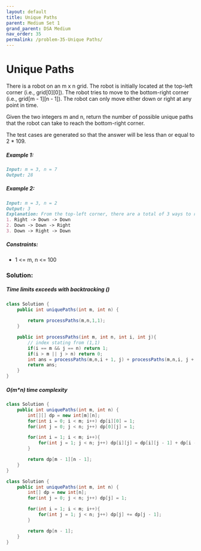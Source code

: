 ```yaml
---
layout: default
title: Unique Paths
parent: Medium Set 1
grand_parent: DSA Medium
nav_order: 35
permalink: /problem-35-Unique Paths/
---
```


# Unique Paths
There is a robot on an m x n grid. The robot is initially located at the top-left corner (i.e., grid[0][0]). The robot tries to move to the bottom-right corner (i.e., grid[m - 1][n - 1]). The robot can only move either down or right at any point in time.

Given the two integers m and n, return the number of possible unique paths that the robot can take to reach the bottom-right corner.

The test cases are generated so that the answer will be less than or equal to 2 * 109.

##### Example 1:
```markdown
Input: m = 3, n = 7
Output: 28
```
##### Example 2:
```markdown
Input: m = 3, n = 2
Output: 3
Explanation: From the top-left corner, there are a total of 3 ways to reach the bottom-right corner:
1. Right -> Down -> Down
2. Down -> Down -> Right
3. Down -> Right -> Down
```
##### Constraints:
* 1 <= m, n <= 100

### Solution:

##### Time limits exceeds with backtracking ()
```java
class Solution {
    public int uniquePaths(int m, int n) {
        
        return processPaths(m,n,1,1);
    }

    public int processPaths(int m, int n, int i, int j){
        // index stating from (1,1)
        if(i == m && j == n) return 1;
        if(i > m || j > n) return 0;
        int ans = processPaths(m,n,i + 1, j) + processPaths(m,n,i, j + 1);
        return ans;
    }
}
```
##### O(m*n) time complexity
```java
class Solution {
    public int uniquePaths(int m, int n) {
        int[][] dp = new int[m][n];
        for(int i = 0; i < m; i++) dp[i][0] = 1;
        for(int j = 0; j < n; j++) dp[0][j] = 1;

        for(int i = 1; i < m; i++){
            for(int j = 1; j < n; j++) dp[i][j] = dp[i][j - 1] + dp[i - 1][j];
        }

        return dp[m - 1][n - 1];
    }
}
```
```java
class Solution {
    public int uniquePaths(int m, int n) {
        int[] dp = new int[n];
        for(int j = 0; j < n; j++) dp[j] = 1;

        for(int i = 1; i < m; i++){
            for(int j = 1; j < n; j++) dp[j] += dp[j - 1];
        }

        return dp[n - 1];
    }
}
```